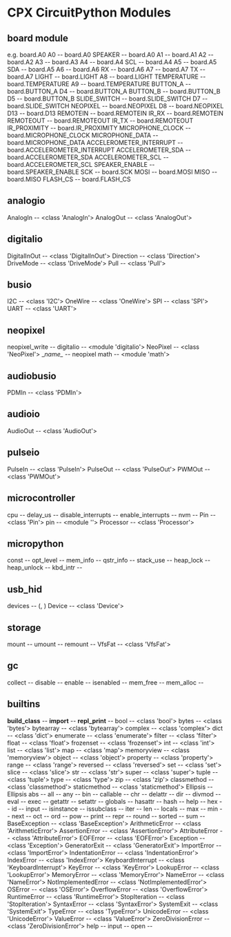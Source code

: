 # CPX CircuitPython Modules
## board module
e.g. board.A0
  A0 -- board.A0
  SPEAKER -- board.A0
  A1 -- board.A1
  A2 -- board.A2
  A3 -- board.A3
  A4 -- board.A4
  SCL -- board.A4
  A5 -- board.A5
  SDA -- board.A5
  A6 -- board.A6
  RX -- board.A6
  A7 -- board.A7
  TX -- board.A7
  LIGHT -- board.LIGHT
  A8 -- board.LIGHT
  TEMPERATURE -- board.TEMPERATURE
  A9 -- board.TEMPERATURE
  BUTTON_A -- board.BUTTON_A
  D4 -- board.BUTTON_A
  BUTTON_B -- board.BUTTON_B
  D5 -- board.BUTTON_B
  SLIDE_SWITCH -- board.SLIDE_SWITCH
  D7 -- board.SLIDE_SWITCH
  NEOPIXEL -- board.NEOPIXEL
  D8 -- board.NEOPIXEL
  D13 -- board.D13
  REMOTEIN -- board.REMOTEIN
  IR_RX -- board.REMOTEIN
  REMOTEOUT -- board.REMOTEOUT
  IR_TX -- board.REMOTEOUT
  IR_PROXIMITY -- board.IR_PROXIMITY
  MICROPHONE_CLOCK -- board.MICROPHONE_CLOCK
  MICROPHONE_DATA -- board.MICROPHONE_DATA
  ACCELEROMETER_INTERRUPT -- board.ACCELEROMETER_INTERRUPT
  ACCELEROMETER_SDA -- board.ACCELEROMETER_SDA
  ACCELEROMETER_SCL -- board.ACCELEROMETER_SCL
  SPEAKER_ENABLE -- board.SPEAKER_ENABLE
  SCK -- board.SCK
  MOSI -- board.MOSI
  MISO -- board.MISO
  FLASH_CS -- board.FLASH_CS

## analogio
  AnalogIn -- <class 'AnalogIn'>
  AnalogOut -- <class 'AnalogOut'>

## digitalio
DigitalInOut -- <class 'DigitalInOut'>
Direction -- <class 'Direction'>
DriveMode -- <class 'DriveMode'>
Pull -- <class 'Pull'>

## busio
  I2C -- <class 'I2C'>
  OneWire -- <class 'OneWire'>
  SPI -- <class 'SPI'>
  UART -- <class 'UART'>

## neopixel
  neopixel_write -- <function>
   digitalio -- <module 'digitalio'>
   NeoPixel -- <class 'NeoPixel'>
   \__name\__ -- neopixel
   math -- <module 'math'>

## audiobusio
PDMIn -- <class 'PDMIn'>

##  audioio
  AudioOut -- <class 'AudioOut'>
## pulseio
  PulseIn -- <class 'PulseIn'>
  PulseOut -- <class 'PulseOut'>
  PWMOut -- <class 'PWMOut'>

## microcontroller
  cpu -- <Processor>
  delay_us -- <function>
  disable_interrupts -- <function>
  enable_interrupts -- <function>
  nvm -- <ByteArray>
  Pin -- <class 'Pin'>
  pin -- <module ''>
  Processor -- <class 'Processor'>
  
##  micropython
  const -- <function>
  opt_level -- <function>
  mem_info -- <function>
  qstr_info -- <function>
  stack_use -- <function>
  heap_lock -- <function>
  heap_unlock -- <function>
  kbd_intr -- <function>

## usb_hid
  devices -- (<Device>, <Device>)
  Device -- <class 'Device'>

## storage
  mount -- <function>
  umount -- <function>
  remount -- <function>
  VfsFat -- <class 'VfsFat'>

## gc
  collect -- <function>
  disable -- <function>
  enable -- <function>
  isenabled -- <function>
  mem_free -- <function>
  mem_alloc -- <function>

## builtins
  __build_class__ -- <function>
  __import__ -- <function>
  __repl_print__ -- <function>
  bool -- <class 'bool'>
  bytes -- <class 'bytes'>
  bytearray -- <class 'bytearray'>
  complex -- <class 'complex'>
  dict -- <class 'dict'>
  enumerate -- <class 'enumerate'>
  filter -- <class 'filter'>
  float -- <class 'float'>
  frozenset -- <class 'frozenset'>
  int -- <class 'int'>
  list -- <class 'list'>
  map -- <class 'map'>
  memoryview -- <class 'memoryview'>
  object -- <class 'object'>
  property -- <class 'property'>
  range -- <class 'range'>
  reversed -- <class 'reversed'>
  set -- <class 'set'>
  slice -- <class 'slice'>
  str -- <class 'str'>
  super -- <class 'super'>
  tuple -- <class 'tuple'>
  type -- <class 'type'>
  zip -- <class 'zip'>
  classmethod -- <class 'classmethod'>
  staticmethod -- <class 'staticmethod'>
  Ellipsis -- Ellipsis
  abs -- <function>
  all -- <function>
  any -- <function>
  bin -- <function>
  callable -- <function>
  chr -- <function>
  delattr -- <function>
  dir -- <function>
  divmod -- <function>
  eval -- <function>
  exec -- <function>
  getattr -- <function>
  setattr -- <function>
  globals -- <function>
  hasattr -- <function>
  hash -- <function>
  help -- <function>
  hex -- <function>
  id -- <function>
  input -- <function>
  isinstance -- <function>
  issubclass -- <function>
  iter -- <function>
  len -- <function>
  locals -- <function>
  max -- <function>
  min -- <function>
  next -- <function>
  oct -- <function>
  ord -- <function>
  pow -- <function>
  print -- <function>
  repr -- <function>
  round -- <function>
  sorted -- <function>
  sum -- <function>
  BaseException -- <class 'BaseException'>
  ArithmeticError -- <class 'ArithmeticError'>
  AssertionError -- <class 'AssertionError'>
  AttributeError -- <class 'AttributeError'>
  EOFError -- <class 'EOFError'>
  Exception -- <class 'Exception'>
  GeneratorExit -- <class 'GeneratorExit'>
  ImportError -- <class 'ImportError'>
  IndentationError -- <class 'IndentationError'>
  IndexError -- <class 'IndexError'>
  KeyboardInterrupt -- <class 'KeyboardInterrupt'>
  KeyError -- <class 'KeyError'>
  LookupError -- <class 'LookupError'>
  MemoryError -- <class 'MemoryError'>
  NameError -- <class 'NameError'>
  NotImplementedError -- <class 'NotImplementedError'>
  OSError -- <class 'OSError'>
  OverflowError -- <class 'OverflowError'>
  RuntimeError -- <class 'RuntimeError'>
  StopIteration -- <class 'StopIteration'>
  SyntaxError -- <class 'SyntaxError'>
  SystemExit -- <class 'SystemExit'>
  TypeError -- <class 'TypeError'>
  UnicodeError -- <class 'UnicodeError'>
  ValueError -- <class 'ValueError'>
  ZeroDivisionError -- <class 'ZeroDivisionError'>
  help -- <function>
  input -- <function>
  open -- <function>
